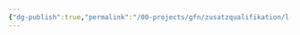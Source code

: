 ```yaml
---
{"dg-publish":true,"permalink":"/00-projects/gfn/zusatzqualifikation/l-fzq15a-python-entry-level-zertifizierung/","tags":["code/python"],"updated":"2025-01-21T09:17:59.813+01:00"}
---
```


